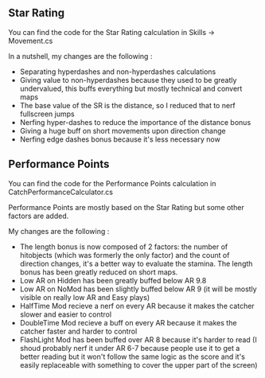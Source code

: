 ## Star Rating

You can find the code for the Star Rating calculation in Skills -> Movement.cs

In a nutshell, my changes are the following :
- Separating hyperdashes and non-hyperdashes calculations
- Giving value to non-hyperdashes because they used to be greatly undervalued, this buffs everything but mostly technical and convert maps
- The base value of the SR is the distance, so I reduced that to nerf fullscreen jumps
- Nerfing hyper-dashes to reduce the importance of the distance bonus
- Giving a huge buff on short movements upon direction change
- Nerfing edge dashes bonus because it's less necessary now


## Performance Points

You can find the code for the Performance Points calculation in CatchPerformanceCalculator.cs

Performance Points are mostly based on the Star Rating but some other factors are added.

My changes are the following :

- The length bonus is now composed of 2 factors: the number of hitobjects (which was formerly the only factor) and the count of direction changes, it's a better way to evaluate the stamina. The length bonus has been greatly reduced on short maps.
- Low AR on Hidden has been greatly buffed below AR 9.8
- Low AR on NoMod has been slightly buffed below AR 9 (it will be mostly visible on really low AR and Easy plays)
- HalfTime Mod recieve a nerf on every AR because it makes the catcher slower and easier to control
- DoubleTime Mod recieve a buff on every AR because it makes the catcher faster and harder to control
- FlashLight Mod has been buffed over AR 8 because it's harder to read (I shoud probably nerf it under AR 6-7 because people use it to get a better reading but it won't follow the same logic as the score and it's easily replaceable with something to cover the upper part of the screen)
